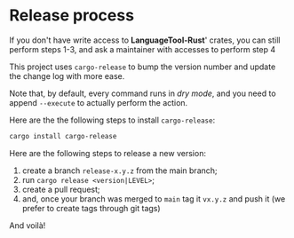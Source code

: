 # Release process

If you don't have write access to **LanguageTool-Rust**' crates, you can still
perform steps 1-3, and ask a maintainer with accesses to perform step 4

This project uses `cargo-release` to bump the version number and update the change log with more ease.

Note that, by default, every command runs in *dry mode*, and you need to append `--execute`
to actually perform the action.

Here are the the following steps to install `cargo-release`:
```bash
cargo install cargo-release
```
Here are the following steps to release a new version:

1. create a branch `release-x.y.z` from the main branch;
2. run `cargo release <version|LEVEL>`;
3. create a pull request;
4. and, once your branch was merged to `main` tag it `vx.y.z` and push it (we prefer to create tags through git tags)

And voilà!
